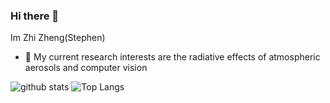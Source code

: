 ### Hi there 👋
Im Zhi Zheng(Stephen)
<!--
**StephenZheng0315/stephenzheng0315** is a ✨ _special_ ✨ repository because its `README.md` (this file) appears on your GitHub profile.

Here are some ideas to get you started:

- 🔭 I’m currently working on ...
- 👯 I’m looking to collaborate on ...
- 🤔 I’m looking for help with ...
- 💬 Ask me about ...
- 📫 How to reach me: ...
- 😄 Pronouns: ...
- ⚡ Fun fact: ...
-->
- 🌱 My current research interests are the radiative effects of atmospheric aerosols and computer vision


![github stats](https://github-readme-stats.vercel.app/api?username=StephenZheng0315&show_icons=true)
![Top Langs](https://github-readme-stats.vercel.app/api/top-langs/?username=StephenZheng0315&langs_count=3&hide=javascript,go,html,css,tex)
